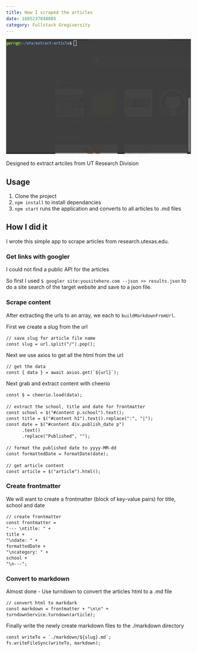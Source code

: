 ```yaml
---
title: How I scraped the articles
date: 1605237848005
category: Fullstack Gregiversity
---
```


![Usage Demo](https://raw.githubusercontent.com/gerrgg/extract-articles/main/usage-demo.gif)

Designed to extract artciles from UT Research Division

## Usage

1. Clone the project
2. `npm install` to install dependancies
3. `npm start` runs the application and converts to all articles to .md files

## How I did it

I wrote this simple app to scrape articles from research.utexas.edu.

### Get links with googler

I could not find a public API for the articles

So first I used `$ googler site:yousitehere.com --json >> results.json` to do a site search of the target website and save to a json file.

### Scrape content

After extracting the urls to an array, we each to `buildMarkdownFromUrl`.

First we create a slug from the url

```
// save slug for article file name
const slug = url.split("/").pop();
```

Next we use axios to get all the html from the url

```
// get the data
const { data } = await axios.get(`${url}`);
```

Next grab and extract content with cheerio

```
const $ = cheerio.load(data);

// extract the school, title and date for frontmatter
const school = $("#content p.school").text();
const title = $("#content h1").text().replace(":", "|");
const date = $("#content div.publish_date p")
      .text()
      .replace("Published", "");

// format the published date to yyyy-MM-dd
const formattedDate = formatDate(date);

// get article content
const article = $("article").html();
```

### Create frontmatter

We will want to create a frontmatter (block of key-value pairs) for title, school and date

```
// create frontmatter
const frontmatter =
"--- \ntitle: " +
title +
"\ndate: " +
formattedDate +
"\ncategory: " +
school +
"\n---";

```

### Convert to markdown

Almost done - Use turndown to convert the articles html to a .md file

```
// convert html to markdark
const markdown = frontmatter + "\n\n" + turndownService.turndown(article);
```

Finally write the newly create markdown files to the ./markdown directory

```
const writeTo = `./markdown/${slug}.md`;
fs.writeFileSync(writeTo, markdown);
```
